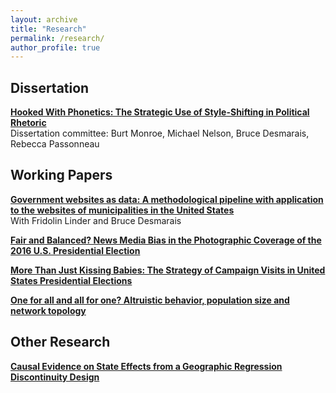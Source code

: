```yaml
---
layout: archive
title: "Research"
permalink: /research/
author_profile: true
---
```


## Dissertation

<b>[Hooked With Phonetics: The Strategic Use of
Style-Shifting in Political Rhetoric](https://markusneumann.github.io/research/phoneticstyleshifting)</b> <br>
Dissertation committee: Burt Monroe, Michael Nelson, Bruce Desmarais, Rebecca Passonneau

## Working Papers

<b>[Government websites as data: A methodological pipeline with application to the websites of municipalities in the United States](https://markusneumann.github.io/research/govwebsites)</b> <br>
With Fridolin Linder and Bruce Desmarais

<b>[Fair and Balanced? News Media Bias in the Photographic Coverage of the 2016 U.S. Presidential Election](https://markusneumann.github.io/research/mediabias)</b> <br>

<b>[More Than Just Kissing Babies: The Strategy of Campaign Visits in United States Presidential Elections](https://markusneumann.github.io/research/campaignvisits)</b> <br>

<b>[One for all and all for one? Altruistic behavior, population size and network topology](https://markusneumann.github.io/research/altruism)</b> <br>

## Other Research

<b>[Causal Evidence on State Effects from a Geographic Regression Discontinuity Design](https://markusneumann.github.io/research/politicalculture)</b> <br>
